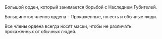 
Большой орден, который занимается борьбой с Наследием Губителей. 

Большинство членов ордена - Прокаженные, но есть и обычные люди.

Все члены ордена всегда носят маски, чтобы не различать прокаженных от обычных людей.
